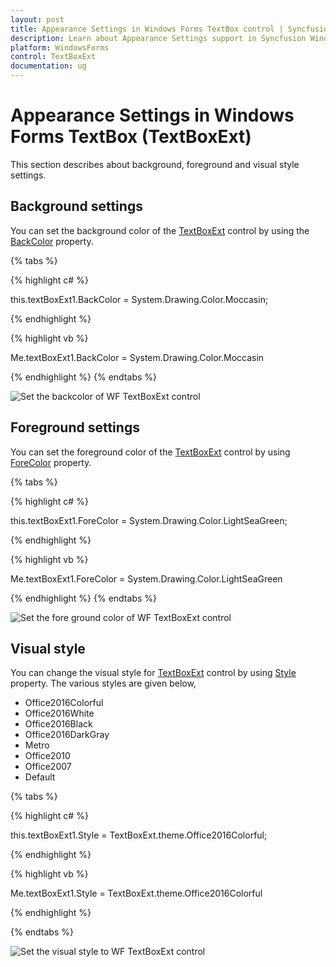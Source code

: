 ```yaml
---
layout: post
title: Appearance Settings in Windows Forms TextBox control | Syncfusion
description: Learn about Appearance Settings support in Syncfusion Windows Forms TextBox (TextBoxExt) control and more details.
platform: WindowsForms
control: TextBoxExt
documentation: ug
---
```


# Appearance Settings in Windows Forms TextBox (TextBoxExt)

This section describes about background, foreground and visual style settings.

## Background settings

You can set the background color of the [TextBoxExt](https://help.syncfusion.com/cr/windowsforms/Syncfusion.Windows.Forms.Tools.TextBoxExt.html) control by using the [BackColor](https://learn.microsoft.com/en-us/dotnet/api/system.windows.forms.textboxbase.backcolor?view=windowsdesktop-7.0&viewFallbackFrom=netcore-3.1&redirectedfrom=MSDN#System_Windows_Forms_TextBoxBase_BackColor) property.

{% tabs %}

{% highlight c# %}

this.textBoxExt1.BackColor = System.Drawing.Color.Moccasin;

{% endhighlight %}

{% highlight vb %}

Me.textBoxExt1.BackColor = System.Drawing.Color.Moccasin

{% endhighlight %}
{% endtabs %}

![Set the backcolor of WF TextBoxExt control](Appearance-Settings_images/Appearance-Settings_img1.png)

## Foreground settings

You can set the foreground color of the [TextBoxExt](https://help.syncfusion.com/cr/windowsforms/Syncfusion.Windows.Forms.Tools.TextBoxExt.html) control by using [ForeColor](https://learn.microsoft.com/en-us/dotnet/api/system.windows.forms.textboxbase.forecolor?view=windowsdesktop-7.0&viewFallbackFrom=netcore-3.1&redirectedfrom=MSDN#System_Windows_Forms_TextBoxBase_ForeColor) property.

{% tabs %}

{% highlight c# %}

this.textBoxExt1.ForeColor = System.Drawing.Color.LightSeaGreen;

{% endhighlight %}

{% highlight vb %}

Me.textBoxExt1.ForeColor = System.Drawing.Color.LightSeaGreen

{% endhighlight %}
{% endtabs %}

![Set the fore ground color of WF TextBoxExt control](Appearance-Settings_images/Appearance-Settings_img2.png)

## Visual style

You can change the visual style for [TextBoxExt](https://help.syncfusion.com/cr/windowsforms/Syncfusion.Windows.Forms.Tools.TextBoxExt.html) control by using [Style](https://help.syncfusion.com/cr/windowsforms/Syncfusion.Windows.Forms.Tools.TextBoxExt.html#Syncfusion_Windows_Forms_Tools_TextBoxExt_Style) property. The various styles are given below,

* Office2016Colorful
* Office2016White
* Office2016Black
* Office2016DarkGray
* Metro
* Office2010
* Office2007 
* Default

{% tabs %}

{% highlight c# %}

this.textBoxExt1.Style = TextBoxExt.theme.Office2016Colorful;

{% endhighlight %}

{% highlight vb %}

Me.textBoxExt1.Style = TextBoxExt.theme.Office2016Colorful

{% endhighlight %}

{% endtabs %}

![Set the visual style to WF TextBoxExt control](Appearance-Settings_images/Appearance-Settings_img3.png) 

